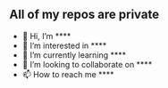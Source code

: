 ## All of my repos are private




- 👋 Hi, I’m ****
- 👀 I’m interested in ****
- 🌱 I’m currently learning ****
- 💞️ I’m looking to collaborate on ****
- 📫 How to reach me ****

<!---
MTAlkhnani/MTAlkhnani is a ✨ special ✨ repository because its `README.md` (this file) appears on your GitHub profile.
You can click the Preview link to take a look at your changes.
--->

